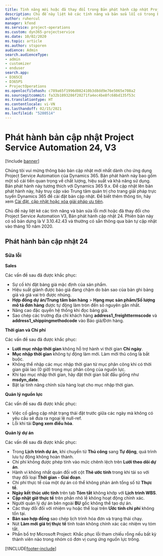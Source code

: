 ```yaml
---
title: Tính năng mới hoặc đã thay đổi trong Bản phát hành cập nhật Project Service Automation 24, V3
description: Chủ đề này liệt kê các tính năng và bản sửa lỗi có trong Bản phát hành cập nhật Project Service Automation 24, V3.
author: ruhercul
manager: kfend
ms.service: project-operations
ms.custom: dyn365-projectservice
ms.date: 10/02/2020
ms.topic: article
ms.author: stsporen
audience: Admin
search.audienceType:
- admin
- customizer
- enduser
search.app:
- D365CE
- D365PS
- ProjectOperations
ms.openlocfilehash: c789a65f1996d082410b3d8dd9e76e5065e708a2
ms.sourcegitcommit: fa32b1893286f20271fa4ec4be8fc68bd135f53c
ms.translationtype: HT
ms.contentlocale: vi-VN
ms.lasthandoff: 02/15/2021
ms.locfileid: "5280514"
---
```

# <a name="project-service-automation-update-release-24-v3"></a>Phát hành bản cập nhật Project Service Automation 24, V3

[!include [banner](../includes/psa-now-project-operations.md)]

Chúng tôi vui mừng thông báo bản cập nhật mới nhất dành cho ứng dụng Project Service Automation của Dynamics 365. Bản phát hành này bao gồm một số cải tiến quan trọng về chất lượng, hiệu suất và khả năng sử dụng. Bản phát hành này tương thích với Dynamics 365 9.x. Để cập nhật lên bản phát hành này, hãy truy cập vào Trung tâm quản trị cho trang giải pháp trực tuyến Dynamics 365 để cài đặt bản cập nhật. Để biết thêm thông tin, hãy xem [Cài đặt, cập nhật hoặc xóa giải pháp ưu tiên](https://docs.microsoft.com/power-platform/admin/install-remove-preferred-solution).

Chủ đề này liệt kê các tính năng và bản sửa lỗi mới hoặc đã thay đổi cho Project Service Automation V3, Bản phát hành cập nhật 24. Phiên bản này có số bản dựng là V 3.10.42.43 và thường có sẵn thông qua bản tự cập nhật vào tháng 10 năm 2020.

## <a name="update-release-24"></a>Phát hành bản cập nhật 24

### <a name="bug-fixes"></a>Sửa lỗi

**Sales**

Các vấn đề sau đã được khắc phục:

- Sự cố khi đặt bảng giá mặc định của sản phẩm.
- Hiệu suất giành được báo giá đang chậm do bản sao của bản ghi bảng giá và giá vai trò được nhúng.
- **Hợp đồng dự án/Trung tâm bán hàng** > **Hạng mục sản phẩm/Số lượng mô tả đơn hàng** được tự động làm tròn đến số nguyên gần nhất.
- Nâng cao đặc quyền hệ thống khi đọc bảng giá.
- Sao chép các trường địa chỉ khách hàng **address1_freighttermscode** và **address1_shippingmethodcode** vào Báo giá/Đơn hàng. 


**Thời gian và Chi phí**

Các vấn đề sau đã được khắc phục:

- **Lưới mục nhập thời gian** không hỗ trợ hành vi thời gian **Chỉ ngày**.
- **Mục nhập thời gian** không tự động làm mới. Làm mới thủ công là bắt buộc.
- Không thể nhập các mục nhập thời gian từ mục phân công khi có thời gian giải lao (0 giờ) trong mục phân công của nguồn lực.
- Khi tạo mục nhập thời gian, hãy đặt thời gian bắt đầu giống như **msdyn_date**.
- Bật lại tính năng chỉnh sửa hàng loạt cho mục nhập thời gian.

**Quản lý nguồn lực**

Các vấn đề sau đã được khắc phục:

- Việc cố gắng cập nhật trạng thái đặt trước giữa các ngày mà không có yêu cầu sẽ đưa ra ngoại lệ null-ref.
- Lỗi khi tải **Dạng xem điều hòa**.


**Quản lý dự án**

Các vấn đề sau đã được khắc phục:

- Trong **Lịch trình dự án**, khi chuyển từ **Thủ công** sang **Tự động**, quá trình lưu tự động không hoàn thành.
- Chí phí không được phép tính vào mức chênh lệch trên **Lưới theo dõi dự án**.
- Hành vi không nhất quán đối với cột **Thẻ ước tính** trong khi tải so với thay đổi loại **Thời gian - Giai đoạn**.
- Chi phí thực tế của một dự án có thể không phản ánh tổng số từ **Thực tế**.
- **Ngày kết thúc ước tính** trên tab **Tóm tắt** không khớp với **Lịch trình WBS**.
- **Cập nhật giờ thực tế** trên phần nhô lề không hoạt động chính xác.
- Người quản lý dự án bên ngoài **BU** gốc không thể tạo dự án.
- Các thay đổi đối với nhiệm vụ hoặc thể loại trên **Ước tính chi phí** không tồn tại.
- **Bản sao hợp đồng** sao chép lịch trình hóa đơn và trạng thái chạy.
- Nút **Làm mới giá trị thực tế** tính toán không chính xác các nhiệm vụ tóm tắt.
- Phần bổ trợ Microsoft Project: Khắc phục lỗi tham chiếu rỗng nếu bất kỳ thành viên nào trong nhóm có đơn vị cung ứng nguồn lực trống.



[!INCLUDE[footer-include](../includes/footer-banner.md)]